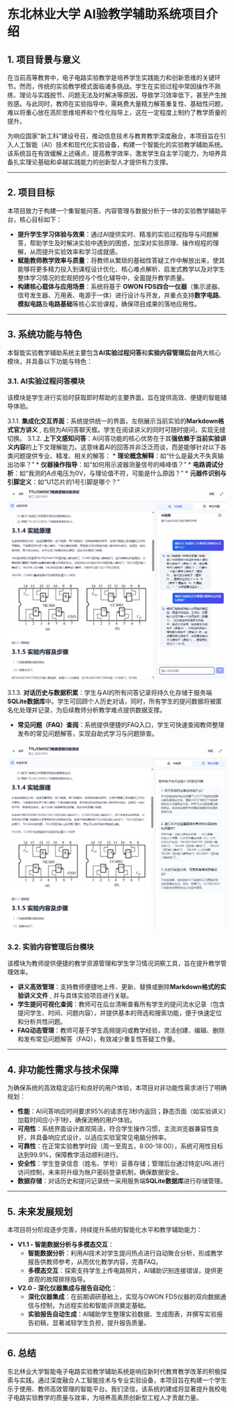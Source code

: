 
# 东北林业大学 AI验教学辅助系统项目介绍

## 1. 项目背景与意义

在当前高等教育中，电子电路实验教学是培养学生实践能力和创新思维的关键环节。然而，传统的实验教学模式面临诸多挑战。学生在实验过程中常因操作不熟练、理论与实践脱节、问题无法及时解决等原因，导致学习效率低下，甚至产生挫败感。与此同时，教师在实验指导中，需耗费大量精力解答重复性、基础性问题，难以将重心放在高阶思维培养和个性化指导上，这在一定程度上制约了教学质量的提升。

为响应国家“新工科”建设号召，推动信息技术与教育教学深度融合，本项目旨在引入人工智能（AI）技术和现代化实验设备，构建一个智能化的实验教学辅助系统。该系统旨在有效缓解上述痛点，提高教学效率，激发学生自主学习能力，为培养具备扎实理论基础和卓越实践能力的创新型人才提供有力支撑。

---

## 2. 项目目标

本项目致力于构建一个集智能问答、内容管理与数据分析于一体的实验教学辅助平台，核心目标如下：

* **提升学生学习体验与效果**：通过AI提供实时、精准的实验过程指导与问题解答，帮助学生及时解决实验中遇到的困惑，加深对实验原理、操作规程的理解，从而提升实验效率和学习成就感。
* **赋能教师教学效率与质量**：将教师从繁琐的基础性答疑工作中解放出来，使其能够将更多精力投入到课程设计优化、核心难点解析、启发式教学以及对学生整体学习情况的宏观把控与个性化辅导中，全面提升教学质量。
* **构建核心载体与应用场景**：系统将基于 **OWON FDS四合一仪器**（集示波器、信号发生器、万用表、电源于一体）进行设计与开发，并重点支持**数字电路**、**模拟电路**及**电路基础**等核心实验课程，确保项目成果的落地应用性。

---

## 3. 系统功能与特色

本智能实验教学辅助系统主要包含**AI实验过程问答**和**实验内容管理后台**两大核心模块，并具备以下功能与特色：

### 3.1. AI实验过程问答模块

该模块是学生进行实验时获取即时帮助的主要界面，旨在提供高效、便捷的智能辅导体验。

3.1.1. **集成化交互界面**：系统提供统一的界面，左侧展示当前实验的**Markdown格式官方讲义** , 右侧为AI问答聊天框。学生在阅读讲义的同时可随时提问，实现无缝切换。
3.1.2.  **上下文感知问答**：AI问答功能的核心优势在于其**强依赖于当前实验讲义内容**的上下文理解能力。这意味着AI的回答并非泛泛而谈，而是能够针对以下各类问题提供专业、精准、相关的解答：
    * **理论概念解释**：如“什么是最大不失真输出功率？”
    * **仪器操作指导**：如“如何用示波器测量信号的峰峰值？”
    * **电路调试分析**：如“我测的A点电压为0V，与理论值不符，可能是什么原因？”
    * **元器件识别与引脚定义**：如“U1芯片的1号引脚是哪个？”
![](./11.png)

3.1.3.   **对话历史与数据积累**：学生与AI的所有问答记录将持久化存储于服务端**SQLite数据库**中。学生可回顾个人历史对话，同时，所有学生的提问数据将被匿名化处理并记录，为后续教师分析教学难点提供数据支撑。
* **常见问题（FAQ）查阅**：系统提供便捷的FAQ入口，学生可快速查阅教师整理发布的常见问题解答，实现自助式学习与问题排查。

![](./12.png)


### 3.2. 实验内容管理后台模块

该模块为教师提供便捷的教学资源管理和学生学习情况洞察工具，旨在提升教学管理效率。

* **讲义高效管理**：支持教师便捷地上传、更新、替换或删除**Markdown格式的实验讲义文件** , 并与具体实验项目进行关联。
* **学生提问可视化查阅**：教师可在后台清晰查看所有学生的提问流水记录（包含提问学生、时间、问题内容），并提供基本的筛选和搜索功能，便于快速定位和分析共性问题。
* **FAQ动态管理**：教师可基于学生高频提问或教学经验，灵活创建、编辑、删除和发布常见问题解答（FAQ），有效减少重复性答疑工作量。

---

## 4. 非功能性需求与技术保障

为确保系统的高效稳定运行和良好的用户体验，本项目对非功能性需求进行了明确规划：

* **性能**：AI问答响应时间要求95%的请求在3秒内返回；静态页面（如实验讲义）加载时间应小于1秒，确保流畅的用户体验。
* **可用性**：系统界面设计直观简洁，符合学生操作习惯，主流浏览器兼容性良好，并具备响应式设计，以适应实验室常见电脑分辨率。
* **可靠性**：在正常实验教学时段（周一至周五，8:00-18:00），系统可用性目标达到99.9%，保障教学活动顺利进行。
* **安全性**：学生登录信息（姓名、学号）妥善存储；管理后台通过特定URL进行访问控制，未来将升级为账户密码登录机制，确保数据安全。
* **数据存储**：对话历史和提问记录统一采用服务端**SQLite数据库**进行存储管理。

---

## 5. 未来发展规划

本项目将分阶段逐步完善，持续提升系统的智能化水平和教学辅助能力：

* **V1.1 - 智能数据分析与多模态交互**：
    * **智能数据分析**：利用AI技术对学生提问热点进行自动聚合分析，形成教学报告供教师参考，从而优化教学内容，完善FAQ。
    * **多模态交互**：探索支持学生上传电路照片，AI辅助识别连接错误，提供更直观的故障排除指导。
* **V2.0 - 深化仪器集成与报告自动化**：
    * **深化仪器集成**：在前期调研基础上，实现与OWON FDS仪器的双向数据通信与控制，为远程实验和智能评测奠定基础。
    * **实验报告自动生成**：AI辅助学生整理实验数据、生成图表，并撰写实验报告初稿，显著减轻学生负担，提升报告质量。

---

## 6. 总结

东北林业大学智能电子电路实验教学辅助系统是响应新时代教育教学改革的积极探索与实践。通过深度融合人工智能技术与专业实验设备，本项目旨在构建一个学生乐于使用、教师高效管理的智能平台。我们坚信，该系统的建成将显著提升我校电子电路实验教学的质量与效率，为培养高素质创新型工程人才贡献力量。